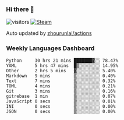 ### Hi there 👋

![visitors](https://visitor-badge.glitch.me/badge?page_id=zhourunlai)
[![Steam](https://img.shields.io/badge/dynamic/json?label=Steam&query=%24.data.totalSubs&url=https%3A%2F%2Fapi.spencerwoo.com%2Fsubstats%2F%3Fsource%3DsteamGames%26queryKey%3D76561198285156854&suffix=%20Games&logo=steam&labelColor=134375&color=0b1a37&longCache=true)](http://steamcommunity.com/profiles/76561198285156854)

Auto updated by <a href="https://github.com/zhourunlai/zhourunlai/actions" target="_blank">zhourunlai/actions</a>

### Weekly Languages Dashboard

<!--PART:wakatime-->
```text
Python     30 hrs 21 mins ███████▓░░ 78.47%
YAML       5 hrs 47 mins  █▒░░░░░░░░ 14.95%
Other      2 hrs 5 mins   ▓░░░░░░░░░ 5.40%
Markdown   9 mins         ▒░░░░░░░░░ 0.40%
Text       7 mins         ▒░░░░░░░░░ 0.32%
TOML       4 mins         ▒░░░░░░░░░ 0.21%
Git        3 mins         ▒░░░░░░░░░ 0.16%
gitrebase  1 min          ▒░░░░░░░░░ 0.07%
JavaScript 0 secs         ▒░░░░░░░░░ 0.01%
INI        0 secs         ▒░░░░░░░░░ 0.00%
JSON       0 secs         ▒░░░░░░░░░ 0.00%
```
<!--PART:wakatime-->
